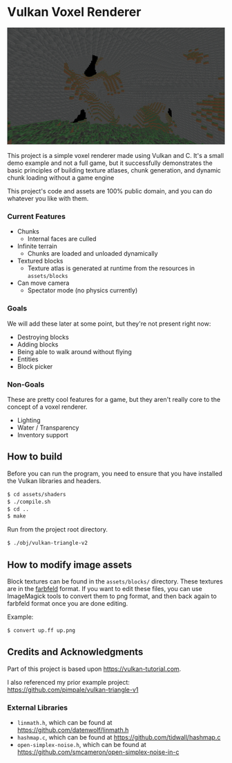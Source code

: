 # Vulkan Voxel Renderer

![Game Screenshot](./screenshots/1.png)

This project is a simple voxel renderer made using Vulkan and C.
It's a small demo example and not a full game,
but it successfully demonstrates the basic principles of building texture atlases, chunk generation, and dynamic chunk loading without a game engine

This project's code and assets are 100% public domain, and you can do whatever you like with them.

### Current Features
* Chunks
  * Internal faces are culled
* Infinite terrain
  * Chunks are loaded and unloaded dynamically
* Textured blocks
  * Texture atlas is generated at runtime from the resources in `assets/blocks`
* Can move camera
  * Spectator mode (no physics currently)

### Goals
We will add these later at some point, but they're not present right now:

* Destroying blocks
* Adding blocks
* Being able to walk around without flying
* Entities
* Block picker

### Non-Goals
These are pretty cool features for a game, but they aren't really core to the concept of a voxel renderer.

* Lighting
* Water / Transparency
* Inventory support

## How to build

Before you can run the program, you need to ensure that you have installed the Vulkan libraries and headers.

```bash
$ cd assets/shaders
$ ./compile.sh
$ cd ..
$ make
```

Run from the project root directory.

```bash
$ ./obj/vulkan-triangle-v2
```

## How to modify image assets
Block textures can be found in the `assets/blocks/` directory.
These textures are in the [farbfeld](http://tools.suckless.org/farbfeld/) format.
If you want to edit these files, you can use ImageMagick tools to convert them to png format,
and then back again to farbfeld format once you are done editing.

Example:
```bash
$ convert up.ff up.png
```

## Credits and Acknowledgments
Part of this project is based upon <https://vulkan-tutorial.com>.

I also referenced my prior example project: <https://github.com/pimpale/vulkan-triangle-v1>

### External Libraries
* `linmath.h`, which can be found at <https://github.com/datenwolf/linmath.h>
* `hashmap.c`, which can be found at <https://github.com/tidwall/hashmap.c>
* `open-simplex-noise.h`, which can be found at <https://github.com/smcameron/open-simplex-noise-in-c>

